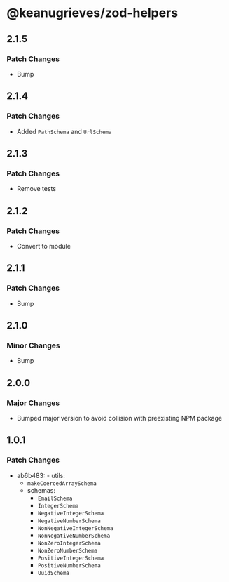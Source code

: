 # @keanugrieves/zod-helpers

## 2.1.5

### Patch Changes

- Bump

## 2.1.4

### Patch Changes

- Added `PathSchema` and `UrlSchema`

## 2.1.3

### Patch Changes

- Remove tests

## 2.1.2

### Patch Changes

- Convert to module

## 2.1.1

### Patch Changes

- Bump

## 2.1.0

### Minor Changes

- Bump

## 2.0.0

### Major Changes

- Bumped major version to avoid collision with preexisting NPM package

## 1.0.1

### Patch Changes

- ab6b483: - utils:
  - `makeCoercedArraySchema`
  - schemas:
    - `EmailSchema`
    - `IntegerSchema`
    - `NegativeIntegerSchema`
    - `NegativeNumberSchema`
    - `NonNegativeIntegerSchema`
    - `NonNegativeNumberSchema`
    - `NonZeroIntegerSchema`
    - `NonZeroNumberSchema`
    - `PositiveIntegerSchema`
    - `PositiveNumberSchema`
    - `UuidSchema`
